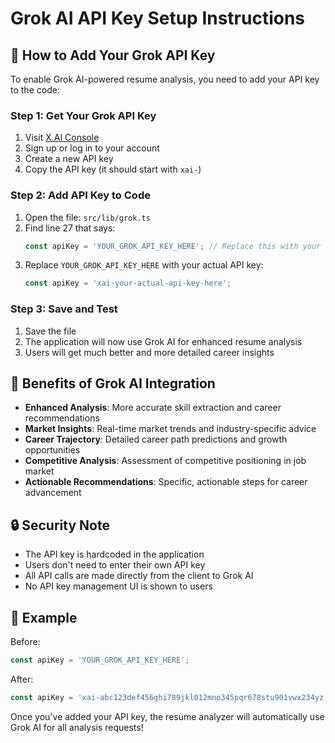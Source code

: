 # Grok AI API Key Setup Instructions

## 🔑 How to Add Your Grok API Key

To enable Grok AI-powered resume analysis, you need to add your API key to the code:

### Step 1: Get Your Grok API Key
1. Visit [X.AI Console](https://console.x.ai/)
2. Sign up or log in to your account
3. Create a new API key
4. Copy the API key (it should start with `xai-`)

### Step 2: Add API Key to Code
1. Open the file: `src/lib/grok.ts`
2. Find line 27 that says:
   ```typescript
   const apiKey = 'YOUR_GROK_API_KEY_HERE'; // Replace this with your actual API key
   ```
3. Replace `YOUR_GROK_API_KEY_HERE` with your actual API key:
   ```typescript
   const apiKey = 'xai-your-actual-api-key-here';
   ```

### Step 3: Save and Test
1. Save the file
2. The application will now use Grok AI for enhanced resume analysis
3. Users will get much better and more detailed career insights

## 🚀 Benefits of Grok AI Integration

- **Enhanced Analysis**: More accurate skill extraction and career recommendations
- **Market Insights**: Real-time market trends and industry-specific advice
- **Career Trajectory**: Detailed career path predictions and growth opportunities
- **Competitive Analysis**: Assessment of competitive positioning in job market
- **Actionable Recommendations**: Specific, actionable steps for career advancement

## 🔒 Security Note

- The API key is hardcoded in the application
- Users don't need to enter their own API key
- All API calls are made directly from the client to Grok AI
- No API key management UI is shown to users

## 📝 Example

Before:
```typescript
const apiKey = 'YOUR_GROK_API_KEY_HERE';
```

After:
```typescript
const apiKey = 'xai-abc123def456ghi789jkl012mno345pqr678stu901vwx234yz';
```

Once you've added your API key, the resume analyzer will automatically use Grok AI for all analysis requests!
